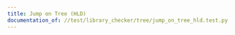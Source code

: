 ```yaml
---
title: Jump on Tree (HLD)
documentation_of: //test/library_checker/tree/jump_on_tree_hld.test.py
---
```

